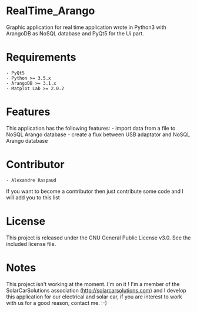 # RealTime_Arango
Graphic application for real time application wrote in Python3 with ArangoDB as NoSQL database and PyQt5 for the Ui part.

# Requirements
	- PyQt5
	- Python >= 3.5.x
	- ArangoDB >= 3.1.x
	- Matplot Lab >= 2.0.2
	
# Features
This application has the following features:
	- import data from a file to NoSQL Arango database
	- create a flux between USB adaptator and NoSQL Arango database
	
# Contributor
	- Alexandre Raspaud
If you want to become a contributor then just contribute some code and I will add you to this list

# License
This project is released under the GNU General Public License v3.0. See the included license file.

# Notes
This project isn't working at the moment. I'm on it ! I'm a member of the SolarCarSolutions association (http://solarcarsolutions.com) and I develop this application for our electrical and solar car, if you are interest to work with us for a good reason, contact me. :-)
